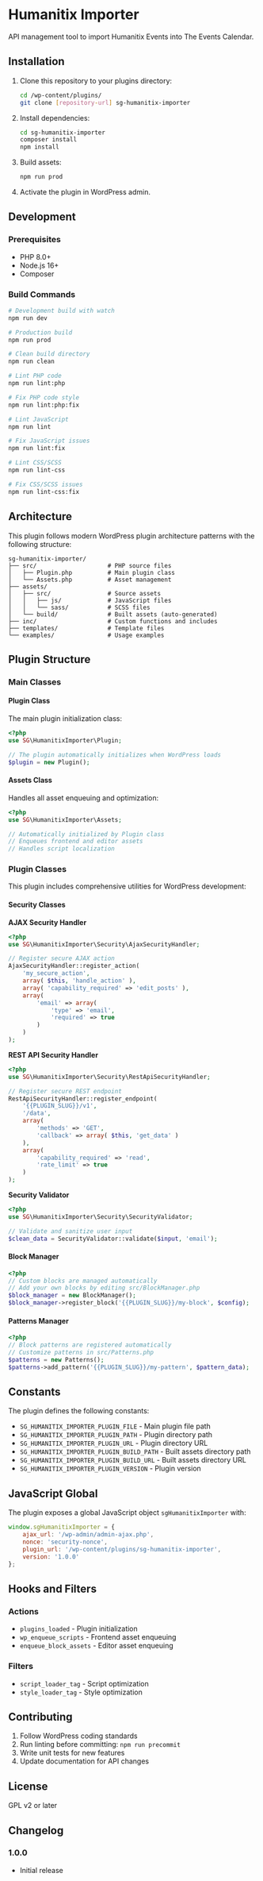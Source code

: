 # Humanitix Importer

API management tool to import Humanitix Events into The Events Calendar.

## Installation

1. Clone this repository to your plugins directory:
   ```bash
   cd /wp-content/plugins/
   git clone [repository-url] sg-humanitix-importer
   ```

2. Install dependencies:
   ```bash
   cd sg-humanitix-importer
   composer install
   npm install
   ```

3. Build assets:
   ```bash
   npm run prod
   ```

4. Activate the plugin in WordPress admin.

## Development

### Prerequisites

- PHP 8.0+
- Node.js 16+
- Composer


### Build Commands

```bash
# Development build with watch
npm run dev

# Production build
npm run prod

# Clean build directory
npm run clean

# Lint PHP code
npm run lint:php

# Fix PHP code style
npm run lint:php:fix

# Lint JavaScript
npm run lint

# Fix JavaScript issues
npm run lint:fix

# Lint CSS/SCSS
npm run lint-css

# Fix CSS/SCSS issues
npm run lint-css:fix
```

## Architecture

This plugin follows modern WordPress plugin architecture patterns with the following structure:

```
sg-humanitix-importer/
├── src/                    # PHP source files
│   ├── Plugin.php          # Main plugin class
│   └── Assets.php          # Asset management
├── assets/
│   ├── src/                # Source assets
│   │   ├── js/             # JavaScript files
│   │   └── sass/           # SCSS files
│   └── build/              # Built assets (auto-generated)
├── inc/                    # Custom functions and includes
├── templates/              # Template files
└── examples/               # Usage examples
```



## Plugin Structure

### Main Classes

#### Plugin Class
The main plugin initialization class:

```php
<?php
use SG\HumanitixImporter\Plugin;

// The plugin automatically initializes when WordPress loads
$plugin = new Plugin();
```

#### Assets Class
Handles all asset enqueuing and optimization:

```php
<?php
use SG\HumanitixImporter\Assets;

// Automatically initialized by Plugin class
// Enqueues frontend and editor assets
// Handles script localization
```

### Plugin Classes

This plugin includes comprehensive utilities for WordPress development:

#### Security Classes

**AJAX Security Handler**
```php
<?php
use SG\HumanitixImporter\Security\AjaxSecurityHandler;

// Register secure AJAX action
AjaxSecurityHandler::register_action(
    'my_secure_action',
    array( $this, 'handle_action' ),
    array( 'capability_required' => 'edit_posts' ),
    array(
        'email' => array(
            'type' => 'email',
            'required' => true
        )
    )
);
```

**REST API Security Handler**
```php
<?php
use SG\HumanitixImporter\Security\RestApiSecurityHandler;

// Register secure REST endpoint
RestApiSecurityHandler::register_endpoint(
    '{{PLUGIN_SLUG}}/v1',
    '/data',
    array(
        'methods' => 'GET',
        'callback' => array( $this, 'get_data' )
    ),
    array(
        'capability_required' => 'read',
        'rate_limit' => true
    )
);
```

**Security Validator**
```php
<?php
use SG\HumanitixImporter\Security\SecurityValidator;

// Validate and sanitize user input
$clean_data = SecurityValidator::validate($input, 'email');
```

#### Block Manager
```php
<?php
// Custom blocks are managed automatically
// Add your own blocks by editing src/BlockManager.php
$block_manager = new BlockManager();
$block_manager->register_block('{{PLUGIN_SLUG}}/my-block', $config);
```

#### Patterns Manager
```php
<?php
// Block patterns are registered automatically
// Customize patterns in src/Patterns.php
$patterns = new Patterns();
$patterns->add_pattern('{{PLUGIN_SLUG}}/my-pattern', $pattern_data);
```

## Constants

The plugin defines the following constants:

- `SG_HUMANITIX_IMPORTER_PLUGIN_FILE` - Main plugin file path
- `SG_HUMANITIX_IMPORTER_PLUGIN_PATH` - Plugin directory path
- `SG_HUMANITIX_IMPORTER_PLUGIN_URL` - Plugin directory URL
- `SG_HUMANITIX_IMPORTER_PLUGIN_BUILD_PATH` - Built assets directory path
- `SG_HUMANITIX_IMPORTER_PLUGIN_BUILD_URL` - Built assets directory URL
- `SG_HUMANITIX_IMPORTER_PLUGIN_VERSION` - Plugin version

## JavaScript Global

The plugin exposes a global JavaScript object `sgHumanitixImporter` with:

```javascript
window.sgHumanitixImporter = {
    ajax_url: '/wp-admin/admin-ajax.php',
    nonce: 'security-nonce',
    plugin_url: '/wp-content/plugins/sg-humanitix-importer',
    version: '1.0.0'
};
```

## Hooks and Filters

### Actions
- `plugins_loaded` - Plugin initialization
- `wp_enqueue_scripts` - Frontend asset enqueuing
- `enqueue_block_assets` - Editor asset enqueuing

### Filters
- `script_loader_tag` - Script optimization
- `style_loader_tag` - Style optimization

## Contributing

1. Follow WordPress coding standards
2. Run linting before committing: `npm run precommit`
3. Write unit tests for new features
4. Update documentation for API changes

## License

GPL v2 or later

## Changelog

### 1.0.0
- Initial release 